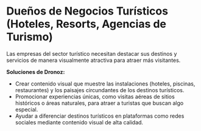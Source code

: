 # Dueños de Negocios Turísticos (Hoteles, Resorts, Agencias de Turismo)

Las empresas del sector turístico necesitan destacar sus destinos y servicios de manera visualmente atractiva para atraer más visitantes.

**Soluciones de Dronoz:**
- Crear contenido visual que muestre las instalaciones (hoteles, piscinas, restaurantes) y los paisajes circundantes de los destinos turísticos.
- Promocionar experiencias únicas, como visitas aéreas de sitios históricos o áreas naturales, para atraer a turistas que buscan algo especial.
- Ayudar a diferenciar destinos turísticos en plataformas como redes sociales mediante contenido visual de alta calidad.